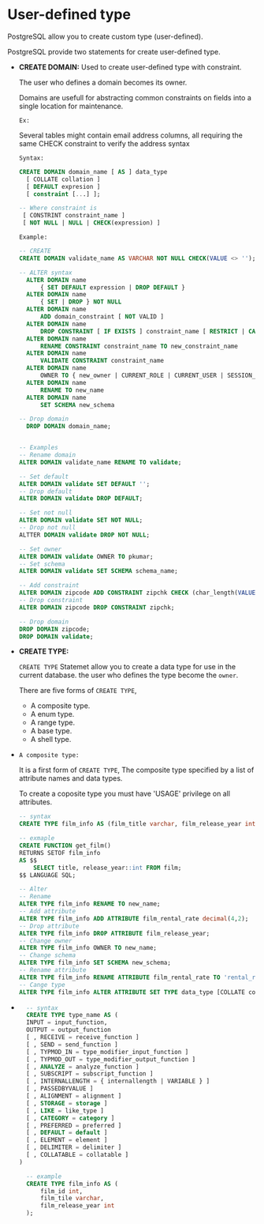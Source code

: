 # User-defined type

PostgreSQL allow you to create custom type (user-defined).

PostgreSQL provide two statements for create user-defined type.

- **CREATE DOMAIN:** Used to create user-defined type with constraint.

  The user who defines a domain becomes its owner.

  Domains are usefull for abstracting common constraints on fields into a single location for maintenance.

  `Ex:`

  Several tables might contain email address columns, all requiring the same CHECK constraint to verify the address syntax

  `Syntax:`

  ```sql
  CREATE DOMAIN domain_name [ AS ] data_type
    [ COLLATE collation ]
    [ DEFAULT expresion ]
    [ constraint [...] ];

  -- Where constraint is
   [ CONSTRINT constraint_name ]
   [ NOT NULL | NULL | CHECK(expression) ]
  ```

  `Example:`

  ```sql
  -- CREATE
  CREATE DOMAIN validate_name AS VARCHAR NOT NULL CHECK(VALUE <> '');

  -- ALTER syntax
    ALTER DOMAIN name
        { SET DEFAULT expression | DROP DEFAULT }
    ALTER DOMAIN name
        { SET | DROP } NOT NULL
    ALTER DOMAIN name
        ADD domain_constraint [ NOT VALID ]
    ALTER DOMAIN name
        DROP CONSTRAINT [ IF EXISTS ] constraint_name [ RESTRICT | CASCADE ]
    ALTER DOMAIN name
        RENAME CONSTRAINT constraint_name TO new_constraint_name
    ALTER DOMAIN name
        VALIDATE CONSTRAINT constraint_name
    ALTER DOMAIN name
        OWNER TO { new_owner | CURRENT_ROLE | CURRENT_USER | SESSION_USER }
    ALTER DOMAIN name
        RENAME TO new_name
    ALTER DOMAIN name
        SET SCHEMA new_schema

  -- Drop domain
    DROP DOMAIN domain_name;


  -- Examples
  -- Rename domain
  ALTER DOMAIN validate_name RENAME TO validate;

  -- Set default
  ALTER DOMAIN validate SET DEFAULT '';
  -- Drop default
  ALTER DOMAIN validate DROP DEFAULT;

  -- Set not null
  ALTER DOMAIN validate SET NOT NULL;
  -- Drop not null
  ALTTER DOMAIN validate DROP NOT NULL;

  -- Set owner
  ALTER DOMAIN validate OWNER TO pkumar;
  -- Set schema
  ALTER DOMAIN validate SET SCHEMA schema_name;

  -- Add constraint
  ALTER DOMAIN zipcode ADD CONSTRAINT zipchk CHECK (char_length(VALUE) = 5);
  -- Drop constraint
  ALTER DOMAIN zipcode DROP CONSTRAINT zipchk;

  -- Drop domain
  DROP DOMAIN zipcode;
  DROP DOMAIN validate;
  ```

- **CREATE TYPE:**

  `CREATE TYPE` Statemet allow you to create a data type for use in the current database. the user who defines the type become the `owner`.

  There are five forms of `CREATE TYPE`,

  - A composite type.
  - A enum type.
  - A range type.
  - A base type.
  - A shell type.

- `A composite type:`

  It is a first form of `CREATE TYPE`, The composite type specified by a list of attribute names and data types.

  To create a coposite type you must have 'USAGE' privilege on all attributes.

  ```sql
  -- syntax
  CREATE TYPE film_info AS (film_title varchar, film_release_year int);

  -- exmaple
  CREATE FUNCTION get_film()
  RETURNS SETOF film_info
  AS $$
      SELECT title, release_year::int FROM film;
  $$ LANGUAGE SQL;

  -- Alter
  -- Rename
  ALTER TYPE film_info RENAME TO new_name;
  -- Add attribute
  ALTER TYPE film_info ADD ATTRIBUTE film_rental_rate decimal(4,2);
  -- Drop attribute
  ALTER TYPE film_info DROP ATTRIBUTE film_release_year;
  -- Change owner
  ALTER TYPE film_info OWNER TO new_name;
  -- Change schema
  ALTER TYPE film_info SET SCHEMA new_schema;
  -- Rename attribute
  ALTER TYPE film_info RENAME ATTRIBUTE film_rental_rate TO 'rental_reate';
  -- Cange type
  ALTER TYPE film_info ALTER ATTRIBUTE SET TYPE data_type [COLLATE collation] [CASCATE | RESTRICT] -- COLLATE "en_US" or any
  ```

- ```sql
    -- syntax
    CREATE TYPE type_name AS (
    INPUT = input_function,
    OUTPUT = output_function
    [ , RECEIVE = receive_function ]
    [ , SEND = send_function ]
    [ , TYPMOD_IN = type_modifier_input_function ]
    [ , TYPMOD_OUT = type_modifier_output_function ]
    [ , ANALYZE = analyze_function ]
    [ , SUBSCRIPT = subscript_function ]
    [ , INTERNALLENGTH = { internallength | VARIABLE } ]
    [ , PASSEDBYVALUE ]
    [ , ALIGNMENT = alignment ]
    [ , STORAGE = storage ]
    [ , LIKE = like_type ]
    [ , CATEGORY = category ]
    [ , PREFERRED = preferred ]
    [ , DEFAULT = default ]
    [ , ELEMENT = element ]
    [ , DELIMITER = delimiter ]
    [ , COLLATABLE = collatable ]
  )

    -- example
    CREATE TYPE film_info AS (
        film_id int,
        film_tile varchar,
        film_release_year int
    );
  ```
